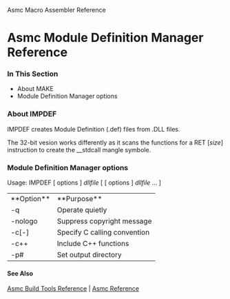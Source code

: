 Asmc Macro Assembler Reference

# Asmc Module Definition Manager Reference

### In This Section

- About MAKE
- Module Definition Manager options

### About IMPDEF

IMPDEF creates Module Definition (.def) files from .DLL files.

The 32-bit vesion works differently as it scans the functions for a RET [_size_] instruction to create the __stdcall mangle symbole.

### Module Definition Manager options

Usage: IMPDEF [ options ] _dllfile_ [ [ options ] _dllfile_ ... ]

<table>
<tr><td>**Option**</td><td>**Purpose**</td></tr>
<tr><td>-q</td><td>Operate quietly</td></tr>
<tr><td>-nologo</td><td>Suppress copyright message</td></tr>
<tr><td>-c[-]</td><td>Specify C calling convention</td></tr>
<tr><td>-c++</td><td>Include C++ functions</td></tr>
<tr><td>-p#</td><td>Set output directory</td></tr>
</table>

#### See Also

[Asmc Build Tools Reference](readme.md) | [Asmc Reference](../readme.md)

